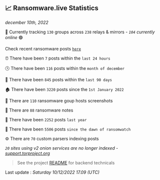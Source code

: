 
## 📈 Ransomware.live Statistics
_december 10th, 2022_

🔎 Currently tracking `130` groups across `238` relays & mirrors - _`104` currently online_ 🟢

Check recent ransomware posts [`here`](recentposts.md)


⏰ There have been `7` posts within the `last 24 hours`

🕓 There have been `116` posts within the `month of december`

📅 There have been `845` posts within the `last 90 days`

🏚 There have been `3220` posts since the `1st January 2022`

📸 There are `110` ransomware goup hosts screenshots

📝 There are `88` ransomware notes

🚀 There have been `2252` posts `last year`

🐣 There have been `5506` posts `since the dawn of ransomwatch`

⚙️ There are `70` custom parsers indexing posts

_`20` sites using v2 onion services are no longer indexed - [support.torproject.org](https://support.torproject.org/onionservices/v2-deprecation/)_

> See the project [README](https://github.com/jmousqueton/ransomwatch#readme) for backend technicals



Last update : _Saturday 10/12/2022 17.09 (UTC)_

